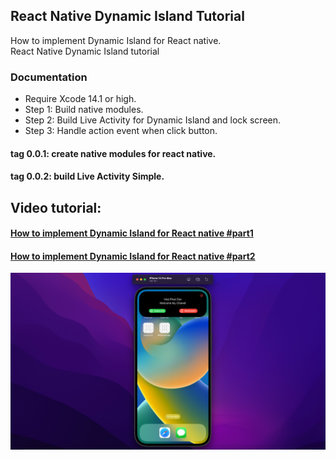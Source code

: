 ## React Native Dynamic Island Tutorial
How to implement Dynamic Island for React native.</br>
React Native Dynamic Island tutorial

### Documentation
- Require Xcode 14.1 or high.</br>
- Step 1: Build native modules.</br>
- Step 2: Build Live Activity for Dynamic Island and lock screen.</br>
- Step 3: Handle action event when click button.</br>

#### tag 0.0.1: create native modules for react native.
#### tag 0.0.2: build Live Activity Simple.

## Video tutorial:
#### [How to implement Dynamic Island for React native #part1](https://youtu.be/WelhUZhWSGg)
#### [How to implement Dynamic Island for React native #part2](https://youtu.be/cdxp_qOb54Y)

![demo](./demo/react_native_dynamic_island_part2.jpg)


